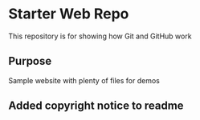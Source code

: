 # Starter Web Repo

This repository is for showing how Git and GitHub work

## Purpose

Sample website with plenty of files for demos

## Added copyright notice to readme